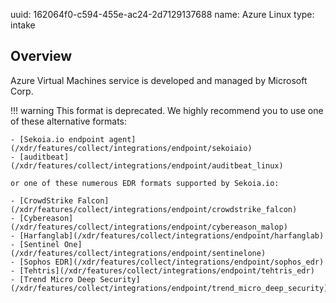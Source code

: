 uuid: 162064f0-c594-455e-ac24-2d7129137688
name: Azure Linux
type: intake

## Overview

Azure Virtual Machines service is developed and managed by Microsoft Corp.

!!! warning
    This format is deprecated. We highly recommend you to use one of these alternative formats:

    - [Sekoia.io endpoint agent](/xdr/features/collect/integrations/endpoint/sekoiaio)
    - [auditbeat](/xdr/features/collect/integrations/endpoint/auditbeat_linux)

    or one of these numerous EDR formats supported by Sekoia.io:

    - [CrowdStrike Falcon](/xdr/features/collect/integrations/endpoint/crowdstrike_falcon)
    - [Cybereason](/xdr/features/collect/integrations/endpoint/cybereason_malop)
    - [Harfanglab](/xdr/features/collect/integrations/endpoint/harfanglab)
    - [Sentinel One](/xdr/features/collect/integrations/endpoint/sentinelone)
    - [Sophos EDR](/xdr/features/collect/integrations/endpoint/sophos_edr)
    - [Tehtris](/xdr/features/collect/integrations/endpoint/tehtris_edr)
    - [Trend Micro Deep Security](/xdr/features/collect/integrations/endpoint/trend_micro_deep_security)

